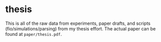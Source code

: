 # thesis
This is all of the raw data from experiments, paper drafts, and scripts (fio/simulations/parsing) from my thesis effort. The actual paper can be found at `paper/thesis.pdf`.
